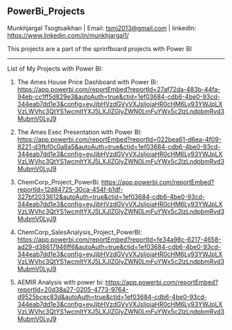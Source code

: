 ## PowerBi_Projects

Munkhjargal Tsogtsaikhan | Email: tsmj2013@gmail.com | linkedIn: https://www.linkedin.com/in/munkhjargal1/

This projects are a part of the sprinfboard projects with Power BI

---

List of My Projects with Power BI:

1. The Ames House Price Dashboard with Power Bi: https://app.powerbi.com/reportEmbed?reportId=27af72da-483b-44fa-94eb-cc1ff5d829e3&autoAuth=true&ctid=1ef03684-cdb6-4be0-93cd-344eab7dd1e3&config=eyJjbHVzdGVyVXJsIjoiaHR0cHM6Ly93YWJpLXVzLWVhc3QtYS1wcmltYXJ5LXJlZGlyZWN0LmFuYWx5c2lzLndpbmRvd3MubmV0LyJ9

2. The Ames Exec Presentation with Power BI: https://app.powerbi.com/reportEmbed?reportId=022bea61-d6ea-4f09-8221-d3fbf0c0a8a5&autoAuth=true&ctid=1ef03684-cdb6-4be0-93cd-344eab7dd1e3&config=eyJjbHVzdGVyVXJsIjoiaHR0cHM6Ly93YWJpLXVzLWVhc3QtYS1wcmltYXJ5LXJlZGlyZWN0LmFuYWx5c2lzLndpbmRvd3MubmV0LyJ9

3. ChemCorp_Project_PowerBi: https://app.powerbi.com/reportEmbed?reportId=12d84725-30ca-454f-b1df-327bf2033612&autoAuth=true&ctid=1ef03684-cdb6-4be0-93cd-344eab7dd1e3&config=eyJjbHVzdGVyVXJsIjoiaHR0cHM6Ly93YWJpLXVzLWVhc3QtYS1wcmltYXJ5LXJlZGlyZWN0LmFuYWx5c2lzLndpbmRvd3MubmV0LyJ9

4. ChemCorp_SalesAnalysis_Project_PowerBI: https://app.powerbi.com/reportEmbed?reportId=fe34a98c-6217-4658-ad29-d38617946ff6&autoAuth=true&ctid=1ef03684-cdb6-4be0-93cd-344eab7dd1e3&config=eyJjbHVzdGVyVXJsIjoiaHR0cHM6Ly93YWJpLXVzLWVhc3QtYS1wcmltYXJ5LXJlZGlyZWN0LmFuYWx5c2lzLndpbmRvd3MubmV0LyJ9

5. AEMIR Analysis with power bi: https://app.powerbi.com/reportEmbed?reportId=20d38a27-0205-4773-9764-d9525bcec83d&autoAuth=true&ctid=1ef03684-cdb6-4be0-93cd-344eab7dd1e3&config=eyJjbHVzdGVyVXJsIjoiaHR0cHM6Ly93YWJpLXVzLWVhc3QtYS1wcmltYXJ5LXJlZGlyZWN0LmFuYWx5c2lzLndpbmRvd3MubmV0LyJ9
